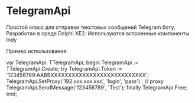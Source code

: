 # TelegramApi
Простой класс для отправки текстовых сообщений Telegram боту.
Разработан в среде Delphi XE2. Используются встроенные компоненты Indy


Пример использования:

var
  TelegramApi: TTelegramApi; 
begin
  TelegramApi := TTelegramApi.Create;
  try
    TelegramApi.Token := '123456789:AABBXXXXXXXXXXXXXXXXXXXXXXXXXXX';
    TelegramApi.SetProxy('192.xxx.xxx.xxx', 'login', 'pass') ;  // proxy 
    TelegramApi.SendMessage('123456789', 'Test');
  finally
    TelegramApi.Free;
  end;

